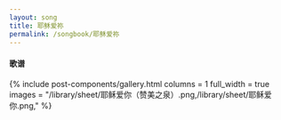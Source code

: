 ```yaml
---
layout: song
title: 耶稣爱祢
permalink: /songbook/耶稣爱祢
---
```


#### 歌谱

{% include post-components/gallery.html
    columns = 1
    full_width = true
    images = "/library/sheet/耶稣爱你（赞美之泉）.png,/library/sheet/耶稣爱你.png,"
%}
